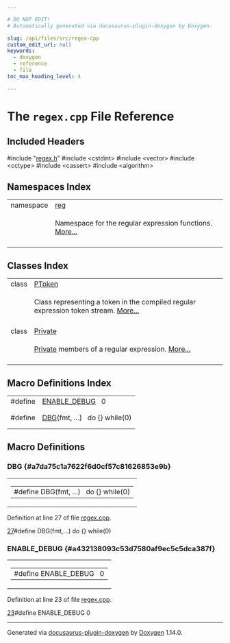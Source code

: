 ```yaml
---

# DO NOT EDIT!
# Automatically generated via docusaurus-plugin-doxygen by Doxygen.

slug: /api/files/src/regex-cpp
custom_edit_url: null
keywords:
  - doxygen
  - reference
  - file
toc_max_heading_level: 4

---
```


<div class="doxyPage">

# The `regex.cpp` File Reference



## Included Headers

<div class="doxyIncludesList">#include "<a href="/web-doxygen/docs/api/files/src/regex-h">regex.h</a>"
#include &lt;cstdint&gt;
#include &lt;vector&gt;
#include &lt;cctype&gt;
#include &lt;cassert&gt;
#include &lt;algorithm&gt;
</div>

## Namespaces Index

<table class="doxyMembersIndex">

<tr class="doxyMemberIndexItem">
<td class="doxyMemberIndexItemType" align="left" valign="top">namespace</td>
<td class="doxyMemberIndexItemName" align="left" valign="top"><a href="/web-doxygen/docs/api/namespaces/reg">reg</a></td>
</tr>
<tr class="doxyMemberIndexDescription">
<td class="doxyMemberIndexDescriptionLeft"></td>
<td class="doxyMemberIndexDescriptionRight">
<p>Namespace for the regular expression functions. <a href="/web-doxygen/docs/api/namespaces/reg/#details">More...</a></p>
</td>
</tr>
<tr class="doxyMemberIndexSeparator">
<td class="doxyMemberIndexSeparator" colspan="2"></td>
</tr>

</table>

## Classes Index

<table class="doxyMembersIndex">

<tr class="doxyMemberIndexItem">
<td class="doxyMemberIndexItemType" align="left" valign="top">class</td>
<td class="doxyMemberIndexItemName" align="left" valign="top"><a href="/web-doxygen/docs/api/classes/reg/ptoken">PToken</a></td>
</tr>
<tr class="doxyMemberIndexDescription">
<td class="doxyMemberIndexDescriptionLeft"></td>
<td class="doxyMemberIndexDescriptionRight">
<p>Class representing a token in the compiled regular expression token stream. <a href="/web-doxygen/docs/api/classes/reg/ptoken/#details">More...</a></p>
</td>
</tr>
<tr class="doxyMemberIndexSeparator">
<td class="doxyMemberIndexSeparator" colspan="2"></td>
</tr>

<tr class="doxyMemberIndexItem">
<td class="doxyMemberIndexItemType" align="left" valign="top">class</td>
<td class="doxyMemberIndexItemName" align="left" valign="top"><a href="/web-doxygen/docs/api/classes/reg/ex/private">Private</a></td>
</tr>
<tr class="doxyMemberIndexDescription">
<td class="doxyMemberIndexDescriptionLeft"></td>
<td class="doxyMemberIndexDescriptionRight">
<p><a href="/web-doxygen/docs/api/classes/reg/ex/private">Private</a> members of a regular expression. <a href="/web-doxygen/docs/api/classes/reg/ex/private/#details">More...</a></p>
</td>
</tr>
<tr class="doxyMemberIndexSeparator">
<td class="doxyMemberIndexSeparator" colspan="2"></td>
</tr>

</table>

## Macro Definitions Index

<table class="doxyMembersIndex">

<tr class="doxyMemberIndexItem">
<td class="doxyMemberIndexItemType" align="left" valign="top">#define</td>
<td class="doxyMemberIndexItemName" align="left" valign="top"><a href="#a432138093c53d7580af9ec5c5dca387f">ENABLE_DEBUG</a>&nbsp;&nbsp;&nbsp;0</td>
</tr>
<tr class="doxyMemberIndexDescription">
<td class="doxyMemberIndexDescriptionLeft"></td>
<td class="doxyMemberIndexDescriptionRight">
</td>
</tr>
<tr class="doxyMemberIndexSeparator">
<td class="doxyMemberIndexSeparator" colspan="2"></td>
</tr>

<tr class="doxyMemberIndexItem">
<td class="doxyMemberIndexItemType" align="left" valign="top">#define</td>
<td class="doxyMemberIndexItemName" align="left" valign="top"><a href="#a7da75c1a7622f6d0cf57c81626853e9b">DBG</a>(fmt, ...)&nbsp;&nbsp;&nbsp;do {} while(0)</td>
</tr>
<tr class="doxyMemberIndexDescription">
<td class="doxyMemberIndexDescriptionLeft"></td>
<td class="doxyMemberIndexDescriptionRight">
</td>
</tr>
<tr class="doxyMemberIndexSeparator">
<td class="doxyMemberIndexSeparator" colspan="2"></td>
</tr>

</table>


<div class="doxySectionDef">

## Macro Definitions

### DBG {#a7da75c1a7622f6d0cf57c81626853e9b}

<div class="doxyMemberItem">
<div class="doxyMemberProto">
<table class="doxyMemberLabels">
<tr class="doxyMemberLabels">
<td class="doxyMemberLabelsLeft">
<table class="doxyMemberName">
<tr>
<td class="doxyMemberName">#define DBG(fmt, ...)&nbsp;&nbsp;&nbsp;do {} while(0)</td>
</tr>
</table>
</td>
</tr>
</table>
</div>
<div class="doxyMemberDoc">



<p>Definition at line 27 of file <a href="/web-doxygen/docs/api/files/src/regex-cpp">regex.cpp</a>.</p>


<div class="doxyProgramListing">

<div class="doxyCodeLine"><span class="doxyLineNumber"><a href="#a7da75c1a7622f6d0cf57c81626853e9b">27</a></span><span class="doxyLineContent"><span class="doxyHighlightPreprocessor">#define DBG(fmt,...) do {} while(0)</span></span></div>

</div>

</div>
</div>

### ENABLE\_DEBUG {#a432138093c53d7580af9ec5c5dca387f}

<div class="doxyMemberItem">
<div class="doxyMemberProto">
<table class="doxyMemberLabels">
<tr class="doxyMemberLabels">
<td class="doxyMemberLabelsLeft">
<table class="doxyMemberName">
<tr>
<td class="doxyMemberName">#define ENABLE_DEBUG&nbsp;&nbsp;&nbsp;0</td>
</tr>
</table>
</td>
</tr>
</table>
</div>
<div class="doxyMemberDoc">



<p>Definition at line 23 of file <a href="/web-doxygen/docs/api/files/src/regex-cpp">regex.cpp</a>.</p>


<div class="doxyProgramListing">

<div class="doxyCodeLine"><span class="doxyLineNumber"><a href="#a432138093c53d7580af9ec5c5dca387f">23</a></span><span class="doxyLineContent"><span class="doxyHighlightPreprocessor">#define ENABLE_DEBUG 0</span></span></div>

</div>

</div>
</div>

</div>

<hr/>

<p class="doxyGeneratedBy">Generated via <a href="https://github.com/xpack/docusaurus-plugin-doxygen">docusaurus-plugin-doxygen</a> by <a href="https://www.doxygen.nl">Doxygen</a> 1.14.0.</p>

</div>
